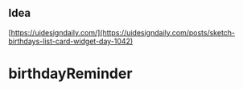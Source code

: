 ## Idea

[https://uidesigndaily.com/](https://uidesigndaily.com/posts/sketch-birthdays-list-card-widget-day-1042)
# birthdayReminder
